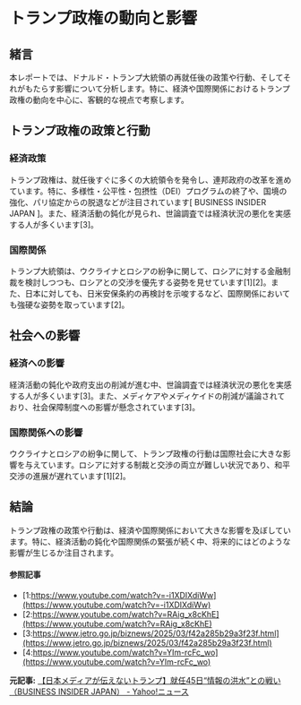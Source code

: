 # トランプ政権の動向と影響

## 緒言

本レポートでは、ドナルド・トランプ大統領の再就任後の政策や行動、そしてそれがもたらす影響について分析します。特に、経済や国際関係におけるトランプ政権の動向を中心に、客観的な視点で考察します。

## トランプ政権の政策と行動

### 経済政策

トランプ政権は、就任後すぐに多くの大統領令を発令し、連邦政府の改革を進めています。特に、多様性・公平性・包摂性（DEI）プログラムの終了や、国境の強化、パリ協定からの脱退などが注目されています[ BUSINESS INSIDER JAPAN ]。また、経済活動の鈍化が見られ、世論調査では経済状況の悪化を実感する人が多くいます[3]。

### 国際関係

トランプ大統領は、ウクライナとロシアの紛争に関して、ロシアに対する金融制裁を検討しつつも、ロシアとの交渉を優先する姿勢を見せています[1][2]。また、日本に対しても、日米安保条約の再検討を示唆するなど、国際関係においても強硬な姿勢を取っています[2]。

## 社会への影響

### 経済への影響

経済活動の鈍化や政府支出の削減が進む中、世論調査では経済状況の悪化を実感する人が多くいます[3]。また、メディケアやメディケイドの削減が議論されており、社会保障制度への影響が懸念されています[3]。

### 国際関係への影響

ウクライナとロシアの紛争に関して、トランプ政権の行動は国際社会に大きな影響を与えています。ロシアに対する制裁と交渉の両立が難しい状況であり、和平交渉の進展が遅れています[1][2]。

## 結論

トランプ政権の政策や行動は、経済や国際関係において大きな影響を及ぼしています。特に、経済活動の鈍化や国際関係の緊張が続く中、将来的にはどのような影響が生じるか注目されます。

#### 参照記事
- [1:https://www.youtube.com/watch?v=-i1XDIXdiWw](https://www.youtube.com/watch?v=-i1XDIXdiWw)
- [2:https://www.youtube.com/watch?v=RAig_x8cKhE](https://www.youtube.com/watch?v=RAig_x8cKhE)
- [3:https://www.jetro.go.jp/biznews/2025/03/f42a285b29a3f23f.html](https://www.jetro.go.jp/biznews/2025/03/f42a285b29a3f23f.html)
- [4:https://www.youtube.com/watch?v=YIm-rcFc_wo](https://www.youtube.com/watch?v=YIm-rcFc_wo)


**元記事:** [【日本メディアが伝えないトランプ】就任45日“情報の洪水”との戦い（BUSINESS INSIDER JAPAN） - Yahoo!ニュース](https://news.yahoo.co.jp/articles/1efced94999683dbc6a2e1da55dae4e394c075e6?source=rss)